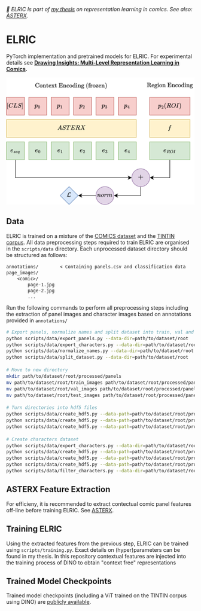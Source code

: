 *📜 ELRIC Is part of [my thesis](https://samtitar.github.io/drawing_insights/thesis.pdf) on representation learning in comics. See also: [ASTERX](https://github.com/samtitar/ASTERX).*

# ELRIC

PyTorch implementation and pretrained models for ELRIC. For experimental details see **[Drawing Insights: Multi-Level Representation Learning in Comics](https://samtitar.github.io/drawing_insights/thesis.pdf).**

![ELRIC Diagram](.github/images//elric.jpg)

## Data

ELRIC is trained on a mixture of the [COMICS dataset](https://obj.umiacs.umd.edu/comics/index.html) and the [TINTIN corpus](https://aclanthology.org/2022.lrec-1.736/). All data preprocessing steps required to train ELRIC are organised in the `scripts/data` directory. Each unprocessed dataset directory should be structured as follows:

```
annotations/        < Containing panels.csv and classification data
page_images/
    <comic>/
        page-1.jpg
        page-2.jpg
        ...
```

Run the following commands to perform all preprocessing steps including the extraction of panel images and character images based on annotations provided in `annotations/`

```bash
# Export panels, normalize names and split dataset into train, val and test
python scripts/data/export_panels.py --data-dir=path/to/dataset/root
python scripts/data/export_characters.py --data-dir=path/to/dataset/root
python scripts/data/normalize_names.py --data-dir=path/to/dataset/root
python scripts/data/split_dataset.py --data-dir=path/to/dataset/root

# Move to new directory
mkdir path/to/dataset/root/processed/panels
mv path/to/dataset/root/train_images path/to/dataset/root/processed/panels/train_images
mv path/to/dataset/root/val_images path/to/dataset/root/processed/panels/val_images
mv path/to/dataset/root/test_images path/to/dataset/root/processed/panels/test_images

# Turn directories into hdf5 files
python scripts/data/create_hdf5.py --data-path=path/to/dataset/root/processed/panels/train_images
python scripts/data/create_hdf5.py --data-path=path/to/dataset/root/processed/panels/val_images
python scripts/data/create_hdf5.py --data-path=path/to/dataset/root/processed/panels/test_images

# Create characters dataset
python scripts/data/export_characters.py --data-dir=path/to/dataset/root
python scripts/data/create_hdf5.py --data-path=path/to/dataset/root/processed/characters/train_images
python scripts/data/create_hdf5.py --data-path=path/to/dataset/root/processed/characters/val_images
python scripts/data/create_hdf5.py --data-path=path/to/dataset/root/processed/characters/test_images
python scripts/data/filter_characters.py --data-dir=path/to/dataset/root/processed/characters --indexing=path/to/dataset/root/annotations/characters_indexing.csv --min-frequency=25
```

## ASTERX Feature Extraction
For efficieny, it is recommended to extract contectual comic panel features off-line before training ELRIC. See [ASTERX](https://github.com/samtitar/ASTERX/blob/main/scripts/inference.py).

## Training ELRIC
Using the extracted features from the previous step, ELRIC can be trained using `scripts/training.py`. Exact details on (hyper)parameters can be found in my thesis. In this repository contextual features are injected into the training process of DINO to obtain "context free" representations

## Trained Model Checkpoints
Trained model checkpoints (including a ViT trained on the TINTIN corpus using DINO) are [publicly available](https://drive.google.com/drive/folders/1umCCyYNuD-yc_T7nmAbhQOhyDNxXWDNA?usp=sharing).
